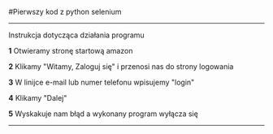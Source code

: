 #Pierwszy kod z python selenium

---
Instrukcja dotycząca działania programu

**1** Otwieramy stronę startową amazon 

**2** Klikamy "Witamy, Zaloguj się" i przenosi nas do strony logowania

**3** W linijce e-mail lub numer telefonu wpisujemy "login"

**4** Klikamy "Dalej"

**5** Wyskakuje nam błąd a wykonany program wyłącza się

---
